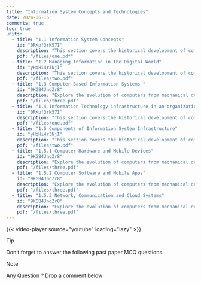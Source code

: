 ```yaml
---
title: "Information System Concepts and Technologies"
date: 2024-06-15
comments: true
toc: true
units:
  - title: "1.1 Information System Concepts"
    id: "0RKpf3rK57I"
    description: "This section covers the historical development of computing systems."
    pdf: "/files/one.pdf"
  - title: "1.2 Managing Information in the Digital World"
    id: "yHqHi4r3NjI"
    description: "This section covers the historical development of computing technology."
    pdf: "/files/two.pdf"
  - title: "1.3 Computer-Based Information Systems "
    id: "9KGB4JnqZr8"
    description: "Explore the evolution of computers from mechanical devices to modern systems."
    pdf: "/files/three.pdf"
  - title: "1.4 Information Technology infrastructure in an organization"
    id: "0RKpf3rK57I"
    description: "This section covers the historical development of computing systems."
    pdf: "/files/one.pdf"
  - title: "1.5 Components of Information System Infrastructure"
    id: "yHqHi4r3NjI"
    description: "This section covers the historical development of computing technology."
    pdf: "/files/two.pdf"
  - title: "1.5.1 Computer Hardware and Mobile Devices"
    id: "9KGB4JnqZr8"
    description: "Explore the evolution of computers from mechanical devices to modern systems."
    pdf: "/files/three.pdf"  
  - title: "1.5.2 Computer Software and Mobile Apps"
    id: "9KGB4JnqZr8"
    description: "Explore the evolution of computers from mechanical devices to modern systems."
    pdf: "/files/three.pdf"  
  - title: "1.5.3 Network, Communication and Cloud Systems"
    id: "9KGB4JnqZr8"
    description: "Explore the evolution of computers from mechanical devices to modern systems."
    pdf: "/files/three.pdf"               
---
```


{{< video-player source="youtube" loading="lazy" >}}

> [!TIP]
> Don’t forget to answer the following past paper MCQ questions.
 


> [!NOTE]
> Any Question ? Drop a comment below 